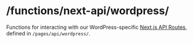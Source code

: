 # /functions/next-api/wordpress/

Functions for interacting with our WordPress-specific <a href="https://nextjs.org/docs/api-routes/introduction">Next.js API Routes</a>, defined in `/pages/api/wordpress/`.
